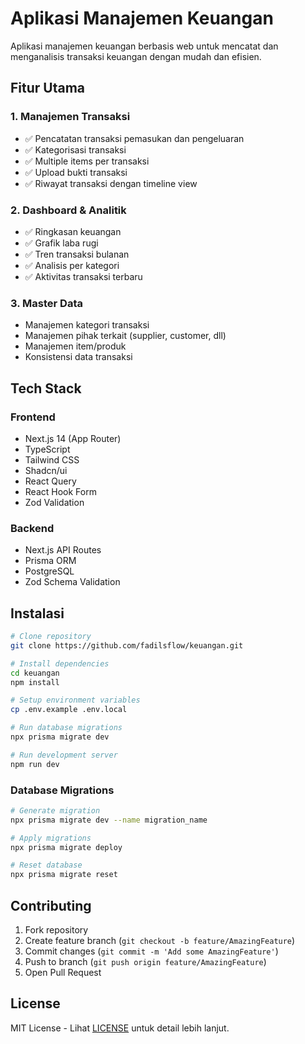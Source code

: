 
# Aplikasi Manajemen Keuangan

Aplikasi manajemen keuangan berbasis web untuk mencatat dan menganalisis transaksi keuangan dengan mudah dan efisien.

## Fitur Utama

### 1. Manajemen Transaksi
- ✅ Pencatatan transaksi pemasukan dan pengeluaran
- ✅ Kategorisasi transaksi
- ✅ Multiple items per transaksi
- ✅ Upload bukti transaksi
- ✅ Riwayat transaksi dengan timeline view

### 2. Dashboard & Analitik
- ✅ Ringkasan keuangan
- ✅ Grafik laba rugi
- ✅ Tren transaksi bulanan
- ✅ Analisis per kategori
- ✅ Aktivitas transaksi terbaru

### 3. Master Data
- Manajemen kategori transaksi
- Manajemen pihak terkait (supplier, customer, dll)
- Manajemen item/produk
- Konsistensi data transaksi

## Tech Stack

### Frontend
- Next.js 14 (App Router)
- TypeScript
- Tailwind CSS
- Shadcn/ui
- React Query
- React Hook Form
- Zod Validation

### Backend
- Next.js API Routes
- Prisma ORM
- PostgreSQL
- Zod Schema Validation

## Instalasi

```bash
# Clone repository
git clone https://github.com/fadilsflow/keuangan.git

# Install dependencies
cd keuangan
npm install

# Setup environment variables
cp .env.example .env.local

# Run database migrations
npx prisma migrate dev

# Run development server
npm run dev
```

### Database Migrations

```bash
# Generate migration
npx prisma migrate dev --name migration_name

# Apply migrations
npx prisma migrate deploy

# Reset database
npx prisma migrate reset
```

## Contributing

1. Fork repository
2. Create feature branch (`git checkout -b feature/AmazingFeature`)
3. Commit changes (`git commit -m 'Add some AmazingFeature'`)
4. Push to branch (`git push origin feature/AmazingFeature`)
5. Open Pull Request

## License

MIT License - Lihat [LICENSE](LICENSE) untuk detail lebih lanjut.

